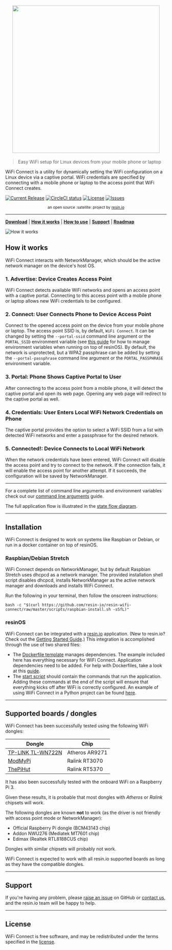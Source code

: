 <h1 align="center"><img width="460" src="https://github.com/resin-io/resin-wifi-connect/raw/master/docs/images/wifi-connect.png" /></h1>

> Easy WiFi setup for Linux devices from your mobile phone or laptop

WiFi Connect is a utility for dynamically setting the WiFi configuration on a Linux device via a captive portal. WiFi credentials are specified by connecting with a mobile phone or laptop to the access point that WiFi Connect creates.

[![Current Release](https://img.shields.io/github/release/resin-io/resin-wifi-connect.svg?style=flat-square)](https://github.com/resin-io/resin-wifi-connect/releases/latest)
[![CircleCI status](https://img.shields.io/circleci/project/github/resin-io/resin-wifi-connect.svg?style=flat-square)](https://circleci.com/gh/resin-io/resin-wifi-connect)
[![License](https://img.shields.io/github/license/resin-io/resin-wifi-connect.svg?style=flat-square)](https://github.com/resin-io/resin-wifi-connect/blob/master/LICENSE)
[![Issues](https://img.shields.io/github/issues/resin-io/resin-wifi-connect.svg?style=flat-square)](https://github.com/resin-io/resin-wifi-connect/issues)

<div align="center">
  <sub>an open source :satellite: project by <a href="https://resin.io">resin.io</a></sub>
</div>

***

[**Download**][DOWNLOAD] | [**How it works**](#how-it-works) | [**How to use**](#how-to-use) | [**Support**](#support) | [**Roadmap**][MILESTONES]

[DOWNLOAD]: https://github.com/resin-io/resin-wifi-connect/releases/latest
[MILESTONES]: https://github.com/resin-io/resin-wifi-connect/milestones

![How it works](./docs/images/how-it-works.png?raw=true)

How it works
------------

WiFi Connect interacts with NetworkManager, which should be the active network manager on the device's host OS.

### 1. Advertise: Device Creates Access Point

WiFi Connect detects available WiFi networks and opens an access point with a captive portal. Connecting to this access point with a mobile phone or laptop allows new WiFi credentials to be configured.

### 2. Connect: User Connects Phone to Device Access Point

Connect to the opened access point on the device from your mobile phone or laptop. The access point SSID is, by default, `WiFi Connect`. It can be changed by setting the `--portal-ssid` command line argument or the `PORTAL_SSID` environment variable (see [this guide](https://docs.resin.io/management/env-vars/) for how to manage environment variables when running on top of resinOS). By default, the network is unprotected, but a WPA2 passphrase can be added by setting the `--portal-passphrase` command line argument or the `PORTAL_PASSPHRASE` environment variable.

### 3. Portal: Phone Shows Captive Portal to User

After connecting to the access point from a mobile phone, it will detect the captive portal and open its web page. Opening any web page will redirect to the captive portal as well.

### 4. Credentials: User Enters Local WiFi Network Credentials on Phone

The captive portal provides the option to select a WiFi SSID from a list with detected WiFi networks and enter a passphrase for the desired network.

### 5. Connected!: Device Connects to Local WiFi Network

When the network credentials have been entered, WiFi Connect will disable the access point and try to connect to the network. If the connection fails, it will enable the access point for another attempt. If it succeeds, the configuration will be saved by NetworkManager.

---

For a complete list of command line arguments and environment variables check out our [command line arguments](./docs/command-line-arguments.md) guide.

The full application flow is illustrated in the [state flow diagram](./docs/state-flow-diagram.md).

***

Installation
------------

WiFi Connect is designed to work on systems like Raspbian or Debian, or run in a docker container on top of resinOS.

### Raspbian/Debian Stretch

WiFi Connect depends on NetworkManager, but by default Raspbian Stretch uses dhcpcd as a network manager. The provided installation shell script disables dhcpcd, installs NetworkManager as the active network manager and downloads and installs WiFi Connect.

Run the following in your terminal, then follow the onscreen instructions:

`bash -c "$(curl https://github.com/resin-io/resin-wifi-connect/raw/master/scripts/raspbian-install.sh -sSfL)"`

### resinOS

WiFi Connect can be integrated with a [resin.io](http://resin.io) application. (New to resin.io? Check out the [Getting Started Guide](http://docs.resin.io/#/pages/installing/gettingStarted.md).) This integration is accomplished through the use of two shared files:
- The [Dockerfile template](./Dockerfile.template) manages dependencies. The example included here has everything necessary for WiFi Connect. Application dependencies need to be added. For help with Dockerfiles, take a look at this [guide](https://docs.resin.io/deployment/dockerfile/).
- The [start script](./scripts/start.sh) should contain the commands that run the application. Adding these commands at the end of the script will ensure that everything kicks off after WiFi is correctly configured. 
An example of using WiFi Connect in a Python project can be found [here](https://github.com/resin-io-projects/resin-wifi-connect-example).

***

Supported boards / dongles
--------------------------

WiFi Connect has been successfully tested using the following WiFi dongles:

Dongle                                     | Chip
-------------------------------------------|-------------------
[TP-LINK TL-WN722N](http://bit.ly/1P1MdAG) | Atheros AR9271
[ModMyPi](http://bit.ly/1gY3IHF)           | Ralink RT3070
[ThePiHut](http://bit.ly/1LfkCgZ)          | Ralink RT5370

It has also been successfully tested with the onboard WiFi on a Raspberry Pi 3.

Given these results, it is probable that most dongles with *Atheros* or *Ralink* chipsets will work.

The following dongles are known **not** to work (as the driver is not friendly with access point mode or NetworkManager):

* Official Raspberry Pi dongle (BCM43143 chip)
* Addon NWU276 (Mediatek MT7601 chip)
* Edimax (Realtek RTL8188CUS chip)

Dongles with similar chipsets will probably not work.

WiFi Connect is expected to work with all resin.io supported boards as long as they have the compatible dongles.

***

Support
-------

If you're having any problem, please [raise an issue](https://github.com/resin-io/resin-wifi-connect/issues/new) on GitHub or [contact us](https://resin.io/community/), and the resin.io team will be happy to help.

***

License
-------

WiFi Connect is free software, and may be redistributed under the terms specified in
the [license](https://github.com/resin-io/resin-wifi-connect/blob/master/LICENSE).
